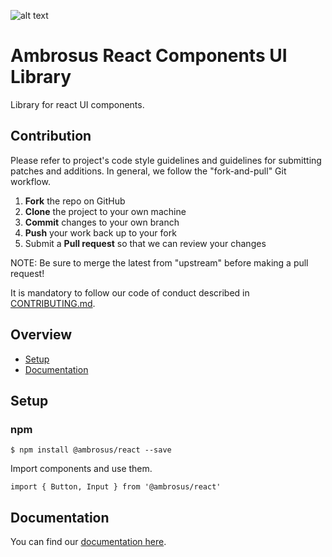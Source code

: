 ![alt text](https://cdn-images-1.medium.com/max/1600/1*hGJHnXJuOmfjIcEofbC0Ww.png 'Ambrosus')

# Ambrosus React Components UI Library

Library for react UI components.

## Contribution

Please refer to project's code style guidelines and guidelines for submitting patches and additions. In general, we follow the "fork-and-pull" Git workflow.

 1. **Fork** the repo on GitHub
 2. **Clone** the project to your own machine
 3. **Commit** changes to your own branch
 4. **Push** your work back up to your fork
 5. Submit a **Pull request** so that we can review your changes

NOTE: Be sure to merge the latest from "upstream" before making a pull request!

It is mandatory to follow our code of conduct described in [CONTRIBUTING.md](https://github.com/ambrosus/react-components/blob/master/CONTRIBUTING.md).

## Overview

- [Setup](#setup)
- [Documentation](#documentation)

## Setup

### npm

```
$ npm install @ambrosus/react --save
```

Import components and use them.

`import { Button, Input } from '@ambrosus/react'`

## Documentation

You can find our [documentation here](http://ui-components.ambrosus.io).
